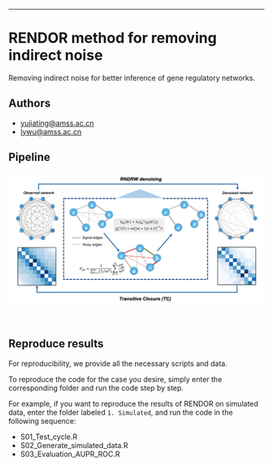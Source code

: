 
------------------------------------------------------------------------------------------------------
# RENDOR method for removing indirect noise
Removing indirect noise for better inference of gene regulatory networks.


## Authors
- yujiating@amss.ac.cn
- lywu@amss.ac.cn

## Pipeline
<p align="center">
  <a href="https://github.com/Wu-Lab/RENDOR/">
    <img src="Images/RENDOR.png" alt="Logo">
  </a>
</p>
<br />


## Reproduce results
For reproducibility, we provide all the necessary scripts and data.

To reproduce the code for the case you desire, simply enter the corresponding folder and run the code step by step. 

For example, if you want to reproduce the results of RENDOR on	simulated data, enter the folder labeled `1. Simulated`, and run the code in the following sequence:
- S01_Test_cycle.R
- S02_Generate_simulated_data.R
- S03_Evaluation_AUPR_ROC.R
